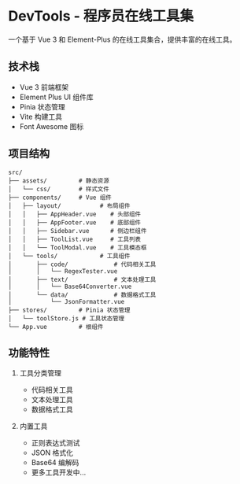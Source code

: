 # DevTools - 程序员在线工具集

一个基于 Vue 3 和 Element-Plus 的在线工具集合，提供丰富的在线工具。

## 技术栈

- Vue 3 前端框架
- Element Plus UI 组件库
- Pinia 状态管理
- Vite 构建工具
- Font Awesome 图标

## 项目结构

```
src/
├── assets/         # 静态资源
│   └── css/        # 样式文件
├── components/     # Vue 组件
│   ├── layout/           # 布局组件
│   │   ├── AppHeader.vue    # 头部组件
│   │   ├── AppFooter.vue    # 底部组件
│   │   ├── Sidebar.vue      # 侧边栏组件
│   │   ├── ToolList.vue     # 工具列表
│   │   └── ToolModal.vue    # 工具模态框
│   └── tools/            # 工具组件
│       ├── code/             # 代码相关工具
│       │   └── RegexTester.vue
│       ├── text/             # 文本处理工具
│       │   └── Base64Converter.vue
│       └── data/             # 数据格式工具
│           └── JsonFormatter.vue
├── stores/         # Pinia 状态管理
│   └── toolStore.js # 工具状态管理
└── App.vue         # 根组件
```

## 功能特性

1. 工具分类管理

   - 代码相关工具
   - 文本处理工具
   - 数据格式工具

2. 内置工具
   - 正则表达式测试
   - JSON 格式化
   - Base64 编解码
   - 更多工具开发中...
